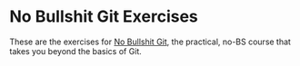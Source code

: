# No Bullshit Git Exercises

These are the exercises for [No Bullshit Git](https://nobullshitgit.com), the practical, no-BS
course that takes you beyond the basics of Git.
